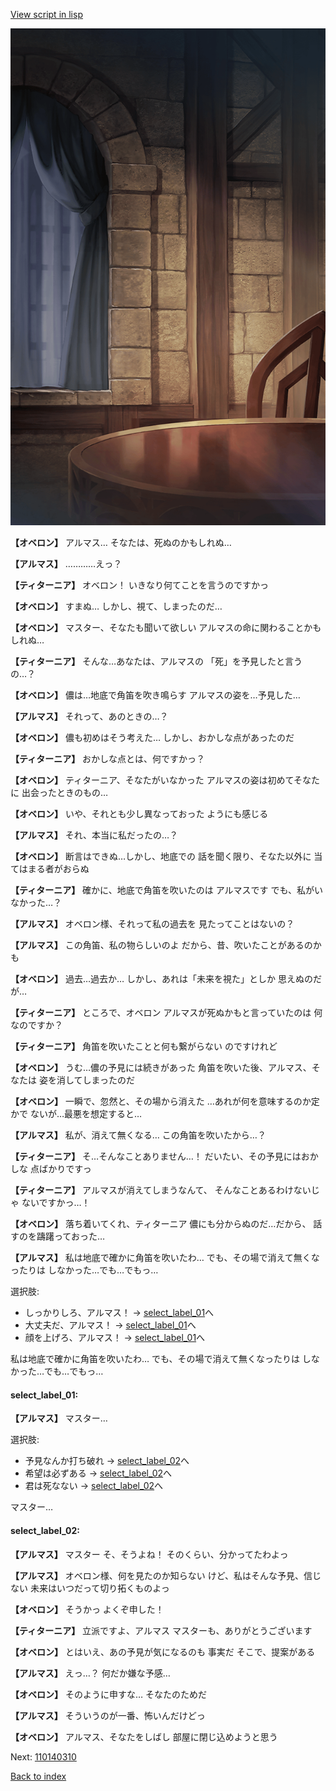 [View script in lisp](../scripts/110140260.txt)

![201_room.png](../images/backgrounds/201_room.png)

**【オベロン】**
アルマス…
そなたは、死ぬのかもしれぬ…

**【アルマス】**
…………えっ？

**【ティターニア】**
オベロン！
いきなり何てことを言うのですかっ

**【オベロン】**
すまぬ…
しかし、視て、しまったのだ…

**【オベロン】**
マスター、そなたも聞いて欲しい
アルマスの命に関わることかも
しれぬ…

**【ティターニア】**
そんな…あなたは、アルマスの
「死」を予見したと言うの…？

**【オベロン】**
儂は…地底で角笛を吹き鳴らす
アルマスの姿を…予見した…

**【アルマス】**
それって、あのときの…？

**【オベロン】**
儂も初めはそう考えた…
しかし、おかしな点があったのだ

**【ティターニア】**
おかしな点とは、何ですかっ？

**【オベロン】**
ティターニア、そなたがいなかった
アルマスの姿は初めてそなたに
出会ったときのもの…

**【オベロン】**
いや、それとも少し異なっておった
ようにも感じる

**【アルマス】**
それ、本当に私だったの…？

**【オベロン】**
断言はできぬ…しかし、地底での
話を聞く限り、そなた以外に
当てはまる者がおらぬ

**【ティターニア】**
確かに、地底で角笛を吹いたのは
アルマスです
でも、私がいなかった…？

**【アルマス】**
オベロン様、それって私の過去を
見たってことはないの？

**【アルマス】**
この角笛、私の物らしいのよ
だから、昔、吹いたことがあるのかも

**【オベロン】**
過去…過去か…
しかし、あれは「未来を視た」としか
思えぬのだが…

**【ティターニア】**
ところで、オベロン
アルマスが死ぬかもと言っていたのは
何なのですか？

**【ティターニア】**
角笛を吹いたことと何も繋がらない
のですけれど

**【オベロン】**
うむ…儂の予見には続きがあった
角笛を吹いた後、アルマス、そなたは
姿を消してしまったのだ

**【オベロン】**
一瞬で、忽然と、その場から消えた
…あれが何を意味するのか定かで
ないが…最悪を想定すると…

**【アルマス】**
私が、消えて無くなる…
この角笛を吹いたから…？

**【ティターニア】**
そ…そんなことありません…！
だいたい、その予見にはおかしな
点ばかりですっ

**【ティターニア】**
アルマスが消えてしまうなんて、
そんなことあるわけないじゃ
ないですかっ…！

**【オベロン】**
落ち着いてくれ、ティターニア
儂にも分からぬのだ…だから、
話すのを躊躇っておった…

**【アルマス】**
私は地底で確かに角笛を吹いたわ…
でも、その場で消えて無くなったりは
しなかった…でも…でもっ…

選択肢:
- しっかりしろ、アルマス！ → [select_label_01](#select_label_01)へ
- 大丈夫だ、アルマス！ → [select_label_01](#select_label_01)へ
- 顔を上げろ、アルマス！ → [select_label_01](#select_label_01)へ

私は地底で確かに角笛を吹いたわ…
でも、その場で消えて無くなったりは
しなかった…でも…でもっ…

#### select_label_01:

**【アルマス】**
マスター…

選択肢:
- 予見なんか打ち破れ → [select_label_02](#select_label_02)へ
- 希望は必ずある → [select_label_02](#select_label_02)へ
- 君は死なない → [select_label_02](#select_label_02)へ

マスター…

#### select_label_02:

**【アルマス】**
マスター
そ、そうよね！
そのくらい、分かってたわよっ

**【アルマス】**
オベロン様、何を見たのか知らない
けど、私はそんな予見、信じない
未来はいつだって切り拓くものよっ

**【オベロン】**
そうかっ
よくぞ申した！

**【ティターニア】**
立派ですよ、アルマス
マスターも、ありがとうございます

**【オベロン】**
とはいえ、あの予見が気になるのも
事実だ
そこで、提案がある

**【アルマス】**
えっ…？
何だか嫌な予感…

**【オベロン】**
そのように申すな…
そなたのためだ

**【アルマス】**
そういうのが一番、怖いんだけどっ

**【オベロン】**
アルマス、そなたをしばし
部屋に閉じ込めようと思う

Next: [110140310](110140310.md)

[Back to index](index.md)
